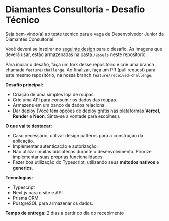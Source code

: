 # Diamantes Consultoria - Desafio Técnico

Seja bem-vindo(a) ao teste tecnico para a vaga de Desenvolvedor Junior da Diamantes Consultoria!

Você deverá se inspirar no [seguinte design](https://www.figma.com/design/Mv9ZgtpeUAHDVJ2SbRi74E/Desafio-t%C3%A9cnico---Diamantes-Consultoria?node-id=1-296) para o desafio.
As imagens que deverá usar, estão armazenadas na pasta ```/assets``` neste repositório.

Para iniciar o desafio, faça um fork desse repositório e crie uma branch chamada ```feature/challenge```. Ao finalizar, faça um PR (pull request) para este mesmo repositório, na nossa branch ```feature/received-challenge```.

**Desafio principal:**
- Criação de uma simples loja de roupas.
- Crie uma API para consumir os dados das roupas.
- Armazene em um banco de dados relacional.
- Dar deploy (Você tem opções de deploy grátis nas plataformas **Vercel**, **Render** e **Neon**. Sinta-se à vontade para escolher.).

**O que vai te destacar:**
- Caso necessário, utilizar design patterns para a construção da aplicação.
- Implementar autenticação e autorização.
- Não utilizar muitas bibliotecas durante o desenvolvimento. Priorize implementar suas próprias funcionalidades.
- Fazer boa utilização do Typescript, utilizando seus **métodos nativos** e **generics**.

**Tecnologias:**
- Typescript
- Next.js para o site e API.
- Prisma ORM.
- PostgreSQL para armazenar os dados.

**Tempo de entrega:** 2 dias a partir do dia do recebimento
